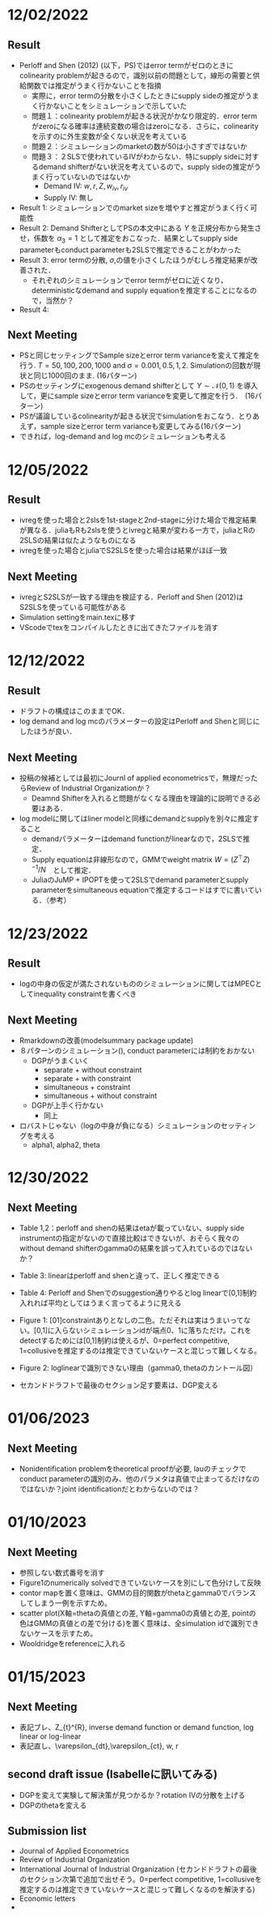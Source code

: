 # 12/02/2022

## Result

- Perloff and Shen (2012) (以下，PS)ではerror termがゼロのときにcolinearity problemが起きるので，識別以前の問題として，線形の需要と供給関数では推定がうまく行かないことを指摘
  - 実際に，error termの分散を小さくしたときにsupply sideの推定がうまく行かないことをシミュレーションで示していた
  - 問題１：colinearity problemが起きる状況がかなり限定的．error termがzeroになる確率は連続変数の場合はzeroになる．さらに，colinearityを示すのに外生変数が全くない状況を考えている
  - 問題２：シミュレーションのmarketの数が50は小さすぎではないか
  - 問題３：２SLSで使われているIVがわからない．特にsupply sideに対するdemand shifterがない状況を考えているので，supply sideの推定がうまく行っていないのではないか
    - Demand IV: $w, r, Z, w_{iv}, r_{iv}$
    - Supply IV: 無し
- Result 1: シミュレーションでのmarket sizeを増やすと推定がうまく行く可能性
- Result 2: Demand ShifterとしてPSの本文中にある $Y$ を正規分布から発生させ，係数を $\alpha_3 = 1$ として推定をおこなった．結果としてsupply side parameterもconduct parameterも2SLSで推定できることがわかった
- Result 3: error termの分散, $\sigma$,の値を小さくしたほうがむしろ推定結果が改善された．
  - それぞれのシミュレーションでerror termがゼロに近くなり，deterministicなdemand and supply equationを推定することになるので，当然か？
- Result 4:

## Next Meeting

- PSと同じセッティングでSample sizeとerror term varianceを変えて推定を行う. $T = 50, 100, 200, 1000$ and $\sigma = 0.001, 0.5, 1, 2$. Simulationの回数が現状と同じ1000回のまま. (16パターン)
- PSのセッティングにexogenous demand shifterとして $Y\sim \mathcal{N}(0,1)$ を導入して，更にsample sizeとerror term varianceを変更して推定を行う.　(16パターン)
- PSが議論しているcolinearityが起きる状況でsimulationをおこなう．とりあえず，sample sizeとerror term varianceも変更してみる(16パターン)
- できれば，log-demand and log mcのシミュレーションも考える

# 12/05/2022

## Result

- ivregを使った場合と2slsを1st-stageと2nd-stageに分けた場合で推定結果が異なる．juliaもRも2slsを使うとivregと結果が変わる一方で，juliaとRの2SLSの結果は似たようなものになる
- ivregを使った場合とjuliaでS2SLSを使った場合は結果がほぼ一致

## Next Meeting

- ivregとS2SLSが一致する理由を検証する．Perloff and Shen (2012)はS2SLSを使っている可能性がある
- Simulation settingをmain.texに移す
- VScodeでtexをコンパイルしたときに出てきたファイルを消す

# 12/12/2022

## Result

- ドラフトの構成はこのままでOK．
- log demand and log mcのパラメーターの設定はPerloff and Shenと同じにしたほうが良い．

## Next Meeting

- 投稿の候補としては最初にJournl of applied econometricsで，無理だったらReview of Industrial Organizationか？
  - Deamnd Shifterを入れると問題がなくなる理由を理論的に説明できる必要はある．
- log modelに関してはliner modelと同様にdemandとsupplyを別々に推定すること
  - demandパラメーターはdemand functionがlinearなので，2SLSで推定．
  - Supply equationは非線形なので，GMMでweight matrix $W = (Z^\top Z)^{-1}/N$　として推定．
  - JuliaのJuMP + IPOPTを使って2SLSでdemand parameterとsupply parameterをsimultaneous equationで推定するコードはすでに書いている．（参考）


# 12/23/2022

## Result

- logの中身の仮定が満たされないもののシミュレーションに関してはMPECとしてinequality constraintを書くべき

## Next Meeting

- Rmarkdownの改善(modelsummary package update)
- ８パターンのシミュレーション(), conduct parameterには制約をおかない
  - DGPがうまくいく
    - separate + without constraint
    - separate + with constraint
    - simultaneous + constraint
    - simultaneous + without constraint
  - DGPが上手く行かない
    - 同上
- ロバストじゃない（logの中身が負になる）シミュレーションのセッティングを考える
    - alpha1, alpha2, theta

# 12/30/2022

## Next Meeting

- Table 1,2：perloff and shenの結果はetaが載っていない、supply side instrumentの指定がないので直接比較はできないが、おそらく我々のwithout demand shifterのgamma0の結果を誤って入れているのではないか？

- Table 3: linearはperloff and shenと違って、正しく推定できる
- Table 4: Perloff and Shenでのsuggestion通りやるとlog linearで[0,1]制約入れれば平均としてはうまく言ってるように見える
- Figure 1: [01]constraintありとなしの二色。ただそれは実はうまいってない。[0,1]に入らないシミュレーションidが端点0、1に落ちただけ。これをdetectするためには[0,1]制約は使えるが、0=perfect competitive, 1=collusiveを推定するのは推定できていないケースと混じって難しくなる。
- Figure 2: loglinearで識別できない理由（gamma0, thetaのカントール図）

- セカンドドラフトで最後のセクション足す要素は、DGP変える

# 01/06/2023

## Next Meeting

- Nonidentification problemをtheoretical proofが必要, lauのチェックでconduct parameterの識別のみ、他のパラメタは真値で止まってるだけなのではないか？joint identificationだとわからないのでは？

# 01/10/2023

## Next Meeting
- 参照しない数式番号を消す
- Figure1のnumerically solvedできていないケースを別にして色分けして反映
- contor mapを置く意味は、GMMの目的関数がthetaとgamma0でバランスしてしまう一例を示すため。
- scatter plot(X軸=thetaの真値との差, Y軸=gamma0の真値との差, pointの色はGMMの真値との差で分ける)を置く意味は、全simulation idで識別できないケースを示すため。
- Wooldridgeをreferenceに入れる

# 01/15/2023

## Next Meeting
- 表記ブレ、Z_{t}^{R}, inverse demand function or demand function, log linear or log-linear
- 表記直し、\varepsilon_{dt},\varepsilon_{ct}, w, r

## second draft issue (Isabelleに訊いてみる)
- DGPを変えて実験して解決策が見つかるか？rotation IVの分散を上げる
- DGPのthetaを変える

## Submission list
- Journal of Applied Econometrics
- Review of Industrial Organization
- International Journal of Industrial Organization (セカンドドラフトの最後のセクション次第で追加で出せそう。0=perfect competitive, 1=collusiveを推定するのは推定できていないケースと混じって難しくなるのを解決する)
- Economic letters
- 




